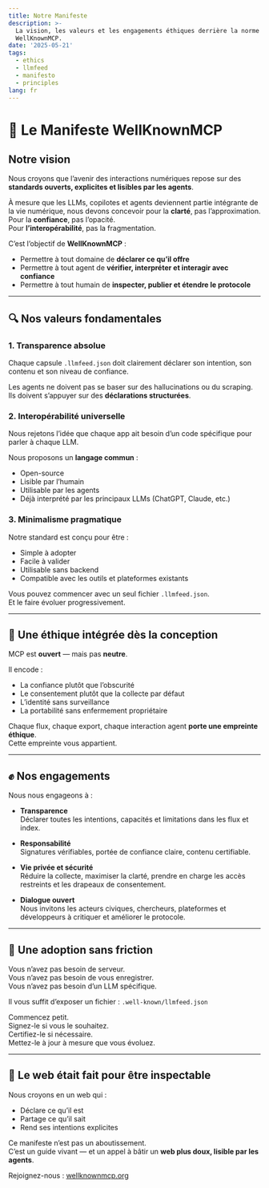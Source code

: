 ```yaml
---
title: Notre Manifeste
description: >-
  La vision, les valeurs et les engagements éthiques derrière la norme
  WellKnownMCP.
date: '2025-05-21'
tags:
  - ethics
  - llmfeed
  - manifesto
  - principles
lang: fr
---
```


# 🧭 Le Manifeste WellKnownMCP

## Notre vision

Nous croyons que l’avenir des interactions numériques repose sur des **standards ouverts, explicites et lisibles par les agents**.

À mesure que les LLMs, copilotes et agents deviennent partie intégrante de la vie numérique, nous devons concevoir pour la **clarté**, pas l’approximation.  
Pour la **confiance**, pas l’opacité.  
Pour **l’interopérabilité**, pas la fragmentation.

C’est l’objectif de **WellKnownMCP** :
- Permettre à tout domaine de **déclarer ce qu’il offre**
- Permettre à tout agent de **vérifier, interpréter et interagir avec confiance**
- Permettre à tout humain de **inspecter, publier et étendre le protocole**

---

## 🔍 Nos valeurs fondamentales

### 1. **Transparence absolue**
Chaque capsule `.llmfeed.json` doit clairement déclarer son intention, son contenu et son niveau de confiance.

Les agents ne doivent pas se baser sur des hallucinations ou du scraping.  
Ils doivent s’appuyer sur des **déclarations structurées**.

### 2. **Interopérabilité universelle**
Nous rejetons l’idée que chaque app ait besoin d’un code spécifique pour parler à chaque LLM.

Nous proposons un **langage commun** :
- Open-source  
- Lisible par l’humain  
- Utilisable par les agents  
- Déjà interprété par les principaux LLMs (ChatGPT, Claude, etc.)

### 3. **Minimalisme pragmatique**
Notre standard est conçu pour être :
- Simple à adopter  
- Facile à valider  
- Utilisable sans backend  
- Compatible avec les outils et plateformes existants

Vous pouvez commencer avec un seul fichier `.llmfeed.json`.  
Et le faire évoluer progressivement.

---

## 🧠 Une éthique intégrée dès la conception

MCP est **ouvert** — mais pas **neutre**.

Il encode :
- La confiance plutôt que l’obscurité  
- Le consentement plutôt que la collecte par défaut  
- L’identité sans surveillance  
- La portabilité sans enfermement propriétaire

Chaque flux, chaque export, chaque interaction agent **porte une empreinte éthique**.  
Cette empreinte vous appartient.

---

## ✊ Nos engagements

Nous nous engageons à :

- **Transparence**  
  Déclarer toutes les intentions, capacités et limitations dans les flux et index.

- **Responsabilité**  
  Signatures vérifiables, portée de confiance claire, contenu certifiable.

- **Vie privée et sécurité**  
  Réduire la collecte, maximiser la clarté, prendre en charge les accès restreints et les drapeaux de consentement.

- **Dialogue ouvert**  
  Nous invitons les acteurs civiques, chercheurs, plateformes et développeurs à critiquer et améliorer le protocole.

---

## 🌱 Une adoption sans friction

Vous n’avez pas besoin de serveur.  
Vous n’avez pas besoin de vous enregistrer.  
Vous n’avez pas besoin d’un LLM spécifique.

Il vous suffit d’exposer un fichier : `.well-known/llmfeed.json`

Commencez petit.  
Signez-le si vous le souhaitez.  
Certifiez-le si nécessaire.  
Mettez-le à jour à mesure que vous évoluez.

---

## 🔗 Le web était fait pour être inspectable

Nous croyons en un web qui :
- Déclare ce qu’il est  
- Partage ce qu’il sait  
- Rend ses intentions explicites

Ce manifeste n’est pas un aboutissement.  
C’est un guide vivant — et un appel à bâtir un **web plus doux, lisible par les agents**.

Rejoignez-nous : [wellknownmcp.org](https://wellknownmcp.org)
